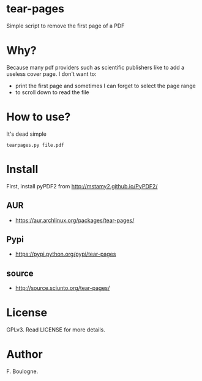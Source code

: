 tear-pages
==========

Simple script to remove the first page of a PDF

Why?
====

Because many pdf providers such as scientific publishers like to add a useless cover page.
I don't want to:
* print the first page and sometimes I can forget to select the page range
* to scroll down to read the file

How to use?
===========

It's dead simple

    tearpages.py file.pdf

Install
=======

First, install pyPDF2 from http://mstamy2.github.io/PyPDF2/

AUR
----

* https://aur.archlinux.org/packages/tear-pages/

Pypi
----

* https://pypi.python.org/pypi/tear-pages


source
------

* http://source.sciunto.org/tear-pages/

License
=======

GPLv3. Read LICENSE for more details.

Author
======

F. Boulogne.
